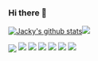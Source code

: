 ### Hi there 👋




<a href="https://github.com/wxpsjhhd"><img  src="https://github-readme-stats.vercel.app/api?username=wxpsjhhd&show_icons=true&include_all_commits=true&theme=vue&hide_border=true" alt="Jacky's github stats" /></a><a href="https://github.com/wxpsjhhd"><img src="https://github-readme-stats.vercel.app/api/top-langs/?username=wxpsjhhd&layout=compact&theme=vue&hide_border=true" /></a>

<a href="https://github.com/wxpsjhhd"><img align='center' src="https://github-readme-streak-stats.herokuapp.com/?user=wxpsjhhd&theme=vue"></a>
![](https://activity-graph.herokuapp.com/graph?username=wxpsjhhd&theme=dracula)
![](https://visitor-badge.glitch.me/badge?page_id=wxpsjhhd)
![](https://img.shields.io/badge/python-3.9-skyblue?style=for-the—badge&logo=python&logoColor=skyblue)
[![](https://img.shields.io/badge/OS-Arch%20Linux-33aadd?style=flat-square&logo=arch-linux&logoColor=ffffff)](https://www.archlinux.org/)
[![](https://img.shields.io/badge/-Java-007396?style=flat-square&logo=java&logoColor=ffffff)](https://reactjs.org/)
![](https://img.shields.io/badge/docker-20.10.12-blue)
